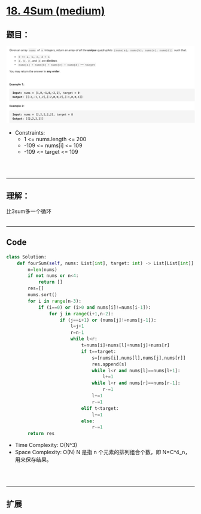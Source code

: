 # [18. 4Sum (medium)](https://leetcode-cn.com/problems/4sum/)
## 题目：

![timu](img/18_1.png)

* Constraints:
  * 1 <= nums.length <= 200
  * -109 <= nums[i] <= 109
  * -109 <= target <= 109
<br>
<br>

--------------------------------
## 理解：
比3sum多一个循环
<br>
<br>

--------------------------------
## Code

```python
class Solution:
    def fourSum(self, nums: List[int], target: int) -> List[List[int]]:
        n=len(nums)
        if not nums or n<4:
            return []
        res=[]
        nums.sort()
        for i in range(n-3):
            if (i==0) or (i>0 and nums[i]!=nums[i-1]):
                for j in range(i+1,n-2):
                    if (j==i+1) or (nums[j]!=nums[j-1]):
                        l=j+1 
                        r=n-1
                        while l<r:
                            t=nums[i]+nums[l]+nums[j]+nums[r]
                            if t==target:
                                s=[nums[i],nums[l],nums[j],nums[r]]
                                res.append(s)                    
                                while l<r and nums[l]==nums[l+1]:
                                    l+=1
                                while l<r and nums[r]==nums[r-1]:
                                    r-=1
                                l+=1
                                r-=1
                            elif t<target:
                                l+=1
                            else:
                                r-=1
        return res

```
- Time Complexity: O(N^3)
- Space Complexity: O(N) N 是指 n 个元素的排列组合个数，即 N=C^4_n，用来保存结果。



<br>
<br>

--------------------------------
## 扩展